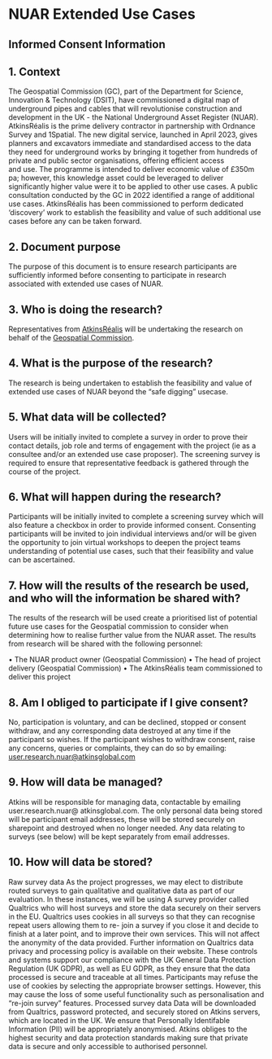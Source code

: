 # NUAR Extended Use Cases

## Informed Consent Information

## 1.	Context
The Geospatial Commission (GC), part of the Department for Science, 
Innovation & Technology (DSIT), have commissioned a digital map of 
underground pipes and cables that will revolutionise construction 
and development in the UK - the National Underground Asset Register 
(NUAR). AtkinsRéalis is the prime delivery contractor in partnership 
with Ordnance Survey and 1Spatial.
The new digital service, launched in April 2023, gives planners and 
excavators immediate and standardised access to the data they need 
for underground works by bringing it together from hundreds of 
private and public sector organisations, offering efficient access  
and use.
The programme is intended to deliver economic value of £350m pa; 
however, this knowledge asset could be leveraged to deliver 
significantly higher value were it to be applied to other use cases. 
A public consultation conducted by the GC in 2022 identified a range 
of additional use cases. 
AtkinsRéalis has been commissioned to perform dedicated ‘discovery’ 
work to establish the feasibility and value of such additional use 
cases before any can be taken forward.

## 2.	Document purpose
The purpose of this document is to ensure research participants are 
sufficiently informed before consenting to participate in research 
associated with extended use cases of NUAR.

## 3.	Who is doing the research?
Representatives from [AtkinsRéalis](https://www.atkinsrealis.com) will be undertaking the research 
on behalf of the [Geospatial Commission](https://www.gov.uk/government/organisations/geospatial-commission).

## 4.	What is the purpose of the research?
The research is being undertaken to establish the feasibility and 
value of extended use cases of NUAR beyond the “safe digging” 
usecase.

## 5.	What data will be collected?
Users will be initially invited to complete a survey in order to 
prove  their contact details, job role and terms of engagement with 
the project (ie as a consultee and/or an extended use case proposer).
The screening survey is required to ensure that representative 
feedback is gathered through the course of the project.

## 6.	What will happen during the research?
Participants will be initially invited to complete a screening survey 
which will also feature a checkbox in order to provide informed 
consent. Consenting participants will be invited to join individual 
interviews and/or will be given the opportunity to join virtual 
workshops to deepen the project teams understanding of potential use 
cases, such that their feasibility and value can be ascertained. 

## 7.	How will the results of the research be used, and who will the information be shared with?
The results of the research will be used create a prioritised list of 
potential future use cases for the Geospatial commission to consider 
when determining how to realise further value from the NUAR asset.
The results from research will be shared with the following personnel:

•	The NUAR product owner (Geospatial Commission)
•	The head of project delivery (Geospatial Commission)
•	The AtkinsRéalis team commissioned to deliver this project 

## 8.	Am I obliged to participate if I give consent?
No, participation is voluntary, and can be declined, stopped or consent 
withdraw, and any corresponding data destroyed at any time if the 
participant so wishes. If the participant wishes to withdraw consent, 
raise any concerns, queries or complaints, they can do so by emailing:
user.research.nuar@atkinsglobal.com

## 9.	How will data be managed?
Atkins will be responsible for managing data, contactable by emailing 
user.research.nuar@ atkinsglobal.com.
The only personal data being stored will be participant email addresses,
these will be stored securely on sharepoint and destroyed when no longer 
needed. Any data relating to surveys (see below) will be kept separately 
from email addresses.

## 10.	How will data be stored?
Raw survey data
As the project progresses, we may elect to distribute routed surveys to 
gain qualitative and qualitative data as part of our evaluation. In these 
instances, we will be using A survey provider called Qualtrics who will 
host surveys and store the data securely on their servers in the EU. 
Qualtrics uses cookies in all surveys so that they can recognise repeat 
users allowing them to re- join a survey if you close it and decide to 
finish at a later point, and to improve their own services. This will 
not  affect the anonymity of the data provided. Further information on 
Qualtrics data privacy and processing policy is available on their 
website. These controls and systems support our compliance with the UK 
General Data Protection Regulation (UK GDPR), as well as EU GDPR, as 
they ensure that the data processed is secure and traceable at all times. 
Participants may refuse the use of cookies by selecting the appropriate 
browser settings. However, this may cause the loss of some useful 
functionality such as personalisation and “re-join survey” features. 
Processed survey data Data will be downloaded from Qualtrics, password
protected, and securely stored on Atkins servers, which are located in 
the UK. We ensure that Personally Identifable Information (PII) will be 
appropriately anonymised. Atkins obliges to the highest security and data 
protection standards making sure that private data is secure and only 
accessible to authorised personnel.
